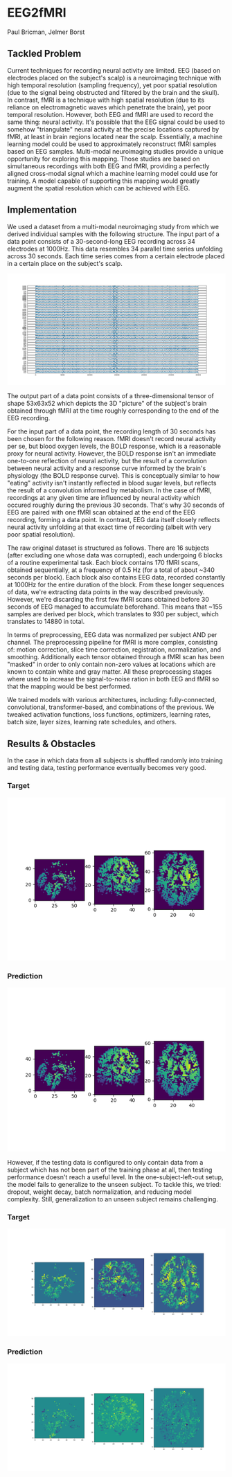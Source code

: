 # EEG2fMRI
Paul Bricman, Jelmer Borst

## Tackled Problem
Current techniques for recording neural activity are limited. EEG (based on electrodes placed on the subject's scalp) is a neuroimaging technique with high temporal resolution (sampling frequency), yet poor spatial resolution (due to the signal being obstructed and filtered by the brain and the skull). In contrast, fMRI is a technique with high spatial resolution (due to its reliance on electromagnetic waves which penetrate the brain), yet poor temporal resolution. However, both EEG and fMRI are used to record the same thing: neural activity. It's possible that the EEG signal could be used to somehow "triangulate" neural activity at the precise locations captured by fMRI, at least in brain regions located near the scalp. Essentially, a machine learning model could be used to approximately reconstruct fMRI samples based on EEG samples. Multi-modal neuroimaging studies provide a unique opportunity for exploring this mapping. Those studies are based on simultaneous recordings with both EEG and fMRI, providing a perfectly aligned cross-modal signal which a machine learning model could use for training. A model capable of supporting this mapping would greatly augment the spatial resolution which can be achieved with EEG. 

## Implementation

We used a dataset from a multi-modal neuroimaging study from which we derived individual samples with the following structure. The input part of a data point consists of a 30-second-long EEG recording across 34 electrodes at 1000Hz. This data resembles 34 parallel time series unfolding across 30 seconds. Each time series comes from a certain electrode placed in a certain place on the subject's scalp. 

![](./eeg.png)

The output part of a data point consists of a three-dimensional tensor of shape 53x63x52 which depicts the 3D "picture" of the subject's brain obtained through fMRI at the time roughly corresponding to the end of the EEG recording.

For the input part of a data point, the recording length of 30 seconds has been chosen for the following reason. fMRI doesn't record neural activity per se, but blood oxygen levels, the BOLD response, which is a reasonable proxy for neural activity. However, the BOLD response isn't an immediate one-to-one reflection of neural activity, but the result of a convolution between neural activity and a response curve informed by the brain's physiology (the BOLD response curve). This is conceptually similar to how "eating" activity isn't instantly reflected in blood sugar levels, but reflects the result of a convolution informed by metabolism. In the case of fMRI, recordings at any given time are influenced by neural activity which occured roughly during the previous 30 seconds. That's why 30 seconds of EEG are paired with one fMRI scan obtained at the end of the EEG recording, forming a data point. In contrast, EEG data itself closely reflects neural activity unfolding at that exact time of recording (albeit with very poor spatial resolution).

The raw original dataset is structured as follows. There are 16 subjects (after excluding one whose data was corrupted), each undergoing 6 blocks of a routine experimental task. Each block contains 170 fMRI scans, obtained sequentially, at a frequency of 0.5 Hz (for a total of about ~340 seconds per block). Each block also contains EEG data, recorded constantly at 1000Hz for the entire duration of the block. From these longer sequences of data, we're extracting data points in the way described previously. However, we're discarding the first few fMRI scans obtained before 30 seconds of EEG managed to accumulate beforehand. This means that ~155 samples are derived per block, which translates to 930 per subject, which translates to 14880 in total.

In terms of preprocessing, EEG data was normalized per subject AND per channel. The preprocessing pipeline for fMRI is more complex, consisting of: motion correction, slice time correction, registration, normalization, and smoothing. Additionally each tensor obtained through a fMRI scan has been "masked" in order to only contain non-zero values at locations which are known to contain white and gray matter. All these preprocessing stages where used to increase the signal-to-noise ration in both EEG and fMRI so that the mapping would be best performed. 

We trained models with various architectures, including: fully-connected, convolutional, transformer-based, and combinations of the previous. We tweaked activation functions, loss functions, optimizers, learning rates, batch size, layer sizes, learning rate schedules, and others.

## Results & Obstacles

In the case in which data from all subjects is shuffled randomly into training and testing data, testing performance eventually becomes very good.

### Target
![](./within.png)

### Prediction
![](./within_pred.png)

However, if the testing data is configured to only contain data from a subject which has not been part of the training phase at all, then testing performance doesn't reach a useful level. In the one-subject-left-out setup, the model fails to generalize to the unseen subject. To tackle this, we tried: dropout, weight decay, batch normalization, and reducing model complexity. Still, generalization to an unseen subject remains challenging.

### Target
![](./between.png)

### Prediction
![](./between_pred.png)